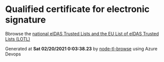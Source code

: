 # Qualified certificate for electronic signature 
 Bbrowse the [national eIDAS Trusted Lists and the EU List of eIDAS Trusted Lists (LOTL)](https://webgate.ec.europa.eu/tl-browser/#/) 
 
 
Generated at **Sat 02/20/2021  0:03:38.23** by [node-tl-browse](https://github.com/ymedlop/node-tl-browser) using Azure Devops 
